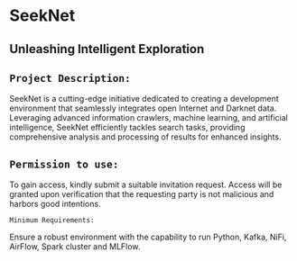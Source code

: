 # SeekNet


## Unleashing Intelligent Exploration

 

## `Project Description:`

SeekNet is a cutting-edge initiative dedicated to creating a development environment that seamlessly integrates open Internet and Darknet data. Leveraging advanced information crawlers, machine learning, and artificial intelligence, SeekNet efficiently tackles search tasks, providing comprehensive analysis and processing of results for enhanced insights.

 

## `Permission to use:`

To gain access, kindly submit a suitable invitation request. Access will be granted upon verification that the requesting party is not malicious and harbors good intentions.

 

`Minimum Requirements:`

Ensure a robust environment with the capability to run Python, Kafka, NiFi, AirFlow, Spark cluster and MLFlow.

 